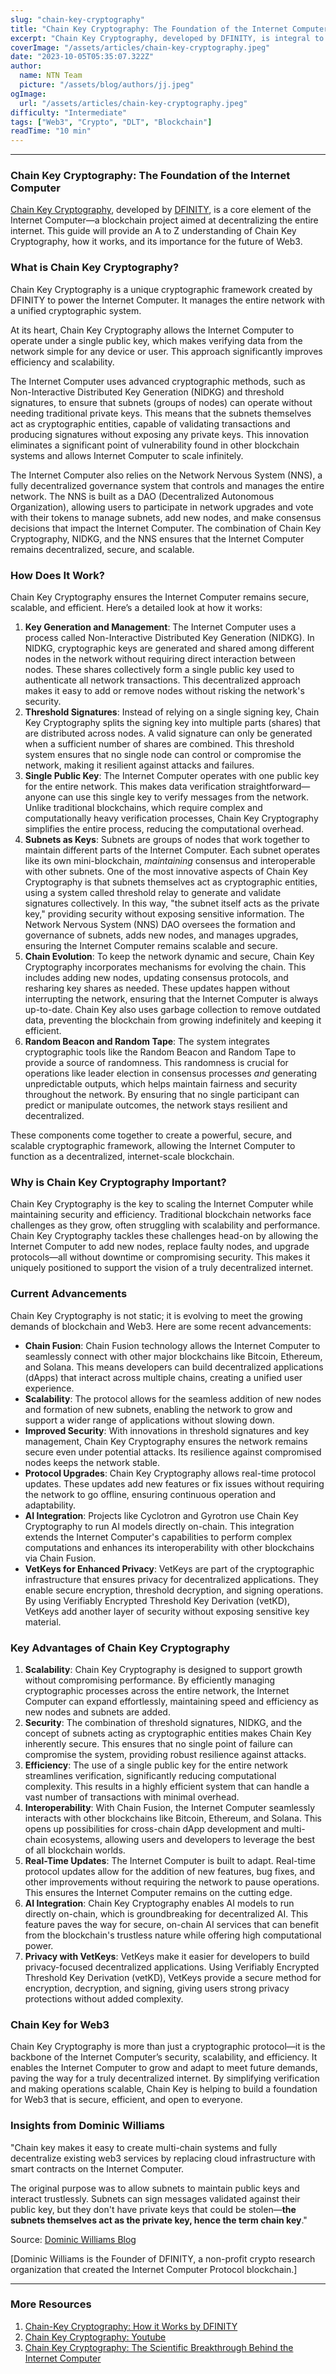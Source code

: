 ```yaml
---
slug: "chain-key-cryptography"
title: "Chain Key Cryptography: The Foundation of the Internet Computer"
excerpt: "Chain Key Cryptography, developed by DFINITY, is integral to the Internet Computer—a blockchain project aimed at decentralizing the entire internet. This article explores its historic significance, mechanics, and current advancements."
coverImage: "/assets/articles/chain-key-cryptography.jpeg"
date: "2023-10-05T05:35:07.322Z"
author:
  name: NTN Team
  picture: "/assets/blog/authors/jj.jpeg"
ogImage:
  url: "/assets/articles/chain-key-cryptography.jpeg"
difficulty: "Intermediate"
tags: ["Web3", "Crypto", "DLT", "Blockchain"]
readTime: "10 min"
---
```


---

### Chain Key Cryptography: The Foundation of the Internet Computer

[Chain Key Cryptography](https://internetcomputer.org/how-it-works/chain-key-technology), developed by [DFINITY](https://dfinity.org/), is a core element of the Internet Computer—a blockchain project aimed at decentralizing the entire internet. This guide will provide an A to Z understanding of Chain Key Cryptography, how it works, and its importance for the future of Web3.

### What is Chain Key Cryptography?

Chain Key Cryptography is a unique cryptographic framework created by DFINITY to power the Internet Computer. It manages the entire network with a unified cryptographic system.

At its heart, Chain Key Cryptography allows the Internet Computer to operate under a single public key, which makes verifying data from the network simple for any device or user. This approach significantly improves efficiency and scalability.

The Internet Computer uses advanced cryptographic methods, such as Non-Interactive Distributed Key Generation (NIDKG) and threshold signatures, to ensure that subnets (groups of nodes) can operate without needing traditional private keys. This means that the subnets themselves act as cryptographic entities, capable of validating transactions and producing signatures without exposing any private keys. This innovation eliminates a significant point of vulnerability found in other blockchain systems and allows Internet Computer to scale infinitely.

The Internet Computer also relies on the Network Nervous System (NNS), a fully decentralized governance system that controls and manages the entire network. The NNS is built as a DAO (Decentralized Autonomous Organization), allowing users to participate in network upgrades and vote with their tokens to manage subnets, add new nodes, and make consensus decisions that impact the Internet Computer. The combination of Chain Key Cryptography, NIDKG, and the NNS ensures that the Internet Computer remains decentralized, secure, and scalable.

### How Does It Work?

Chain Key Cryptography ensures the Internet Computer remains secure, scalable, and efficient. Here’s a detailed look at how it works:

1. **Key Generation and Management**: The Internet Computer uses a process called Non-Interactive Distributed Key Generation (NIDKG). In NIDKG, cryptographic keys are generated and shared among different nodes in the network without requiring direct interaction between nodes. These shares collectively form a single public key used to authenticate all network transactions. This decentralized approach makes it easy to add or remove nodes without risking the network's security.
2. **Threshold Signatures**: Instead of relying on a single signing key, Chain Key Cryptography splits the signing key into multiple parts (shares) that are distributed across nodes. A valid signature can only be generated when a sufficient number of shares are combined. This threshold system ensures that no single node can control or compromise the network, making it resilient against attacks and failures.
3. **Single Public Key**: The Internet Computer operates with one public key for the entire network. This makes data verification straightforward—anyone can use this single key to verify messages from the network. Unlike traditional blockchains, which require complex and computationally heavy verification processes, Chain Key Cryptography simplifies the entire process, reducing the computational overhead.
4. **Subnets as Keys**: Subnets are groups of nodes that work together to maintain different parts of the Internet Computer. Each subnet operates like its own mini-blockchain, *maintaining* consensus and interoperable with other subnets. One of the most innovative aspects of Chain Key Cryptography is that subnets themselves act as cryptographic entities, using a system called threshold relay to generate and validate signatures collectively. In this way, "the subnet itself acts as the private key," providing security without exposing sensitive information. The Network Nervous System (NNS) DAO oversees the formation and governance of subnets, adds new nodes, and manages upgrades, ensuring the Internet Computer remains scalable and secure.
5. **Chain Evolution**: To keep the network dynamic and secure, Chain Key Cryptography incorporates mechanisms for evolving the chain. This includes adding new nodes, updating consensus protocols, and resharing key shares as needed. These updates happen without interrupting the network, ensuring that the Internet Computer is always up-to-date. Chain Key also uses garbage collection to remove outdated data, preventing the blockchain from growing indefinitely and keeping it efficient.
6. **Random Beacon and Random Tape**: The system integrates cryptographic tools like the Random Beacon and Random Tape to provide a source of randomness. This randomness is crucial for operations like leader election in consensus processes *and* generating unpredictable outputs, which helps maintain fairness and security throughout the network. By ensuring that no single participant can predict or manipulate outcomes, the network stays resilient and decentralized.

These components come together to create a powerful, secure, and scalable cryptographic framework, allowing the Internet Computer to function as a decentralized, internet-scale blockchain.

### Why is Chain Key Cryptography Important?

Chain Key Cryptography is the key to scaling the Internet Computer while maintaining security and efficiency. Traditional blockchain networks face challenges as they grow, often struggling with scalability and performance. Chain Key Cryptography tackles these challenges head-on by allowing the Internet Computer to add new nodes, replace faulty nodes, and upgrade protocols—all without downtime or compromising security. This makes it uniquely positioned to support the vision of a truly decentralized internet.

### Current Advancements

Chain Key Cryptography is not static; it is evolving to meet the growing demands of blockchain and Web3. Here are some recent advancements:

- **Chain Fusion**: Chain Fusion technology allows the Internet Computer to seamlessly connect with other major blockchains like Bitcoin, Ethereum, and Solana. This means developers can build decentralized applications (dApps) that interact across multiple chains, creating a unified user experience.
- **Scalability**: The protocol allows for the seamless addition of new nodes and formation of new subnets, enabling the network to grow and support a wider range of applications without slowing down.
- **Improved Security**: With innovations in threshold signatures and key management, Chain Key Cryptography ensures the network remains secure even under potential attacks. Its resilience against compromised nodes keeps the network stable.
- **Protocol Upgrades**: Chain Key Cryptography allows real-time protocol updates. These updates add new features or fix issues without requiring the network to go offline, ensuring continuous operation and adaptability.
- **AI Integration**: Projects like Cyclotron and Gyrotron use Chain Key Cryptography to run AI models directly on-chain. This integration extends the Internet Computer's capabilities to perform complex computations and enhances its interoperability with other blockchains via Chain Fusion.
- **VetKeys for Enhanced Privacy**: VetKeys are part of the cryptographic infrastructure that ensures privacy for decentralized applications. They enable secure encryption, threshold decryption, and signing operations. By using Verifiably Encrypted Threshold Key Derivation (vetKD), VetKeys add another layer of security without exposing sensitive key material.

### Key Advantages of Chain Key Cryptography

1. **Scalability**: Chain Key Cryptography is designed to support growth without compromising performance. By efficiently managing cryptographic processes across the entire network, the Internet Computer can expand effortlessly, maintaining speed and efficiency as new nodes and subnets are added.
2. **Security**: The combination of threshold signatures, NIDKG, and the concept of subnets acting as cryptographic entities makes Chain Key inherently secure. This ensures that no single point of failure can compromise the system, providing robust resilience against attacks.
3. **Efficiency**: The use of a single public key for the entire network streamlines verification, significantly reducing computational complexity. This results in a highly efficient system that can handle a vast number of transactions with minimal overhead.
4. **Interoperability**: With Chain Fusion, the Internet Computer seamlessly interacts with other blockchains like Bitcoin, Ethereum, and Solana. This opens up possibilities for cross-chain dApp development and multi-chain ecosystems, allowing users and developers to leverage the best of all blockchain worlds.
5. **Real-Time Updates**: The Internet Computer is built to adapt. Real-time protocol updates allow for the addition of new features, bug fixes, and other improvements without requiring the network to pause operations. This ensures the Internet Computer remains on the cutting edge.
6. **AI Integration**: Chain Key Cryptography enables AI models to run directly on-chain, which is groundbreaking for decentralized AI. This feature paves the way for secure, on-chain AI services that can benefit from the blockchain's trustless nature while offering high computational power.
7. **Privacy with VetKeys**: VetKeys make it easier for developers to build privacy-focused decentralized applications. Using Verifiably Encrypted Threshold Key Derivation (vetKD), VetKeys provide a secure method for encryption, decryption, and signing, giving users strong privacy protections without added complexity.

### Chain Key for Web3

Chain Key Cryptography is more than just a cryptographic protocol—it is the backbone of the Internet Computer’s security, scalability, and efficiency. It enables the Internet Computer to grow and adapt to meet future demands, paving the way for a truly decentralized internet. By simplifying verification and making operations scalable, Chain Key is helping to build a foundation for Web3 that is secure, efficient, and open to everyone.

### Insights from Dominic Williams

"Chain key makes it easy to create multi-chain systems and fully decentralize existing web3 services by replacing cloud infrastructure with smart contracts on the Internet Computer.

The original purpose was to allow subnets to maintain public keys and interact trustlessly. Subnets can sign messages validated against their public key, but they don't have private keys that could be stolen—**the subnets themselves act as the private key, hence the term chain key**."

Source: [Dominic Williams Blog](https://medium.com/dfinity/10-reasons-the-internet-computer-will-win-7067bc32763a)

[Dominic Williams is the Founder of DFINITY, a non-profit crypto research organization that created the Internet Computer Protocol blockchain.]

---

### More Resources

1. [Chain-Key Cryptography: How it Works by DFINITY](https://internetcomputer.org/how-it-works/chain-key-technology)
2. [Chain Key Cryptography: Youtube](https://www.youtube.com/watch?v=vUcDRFC09J0)
3. [Chain Key Cryptography: The Scientific Breakthrough Behind the Internet Computer](https://medium.com/dfinity/chain-key-technology-one-public-key-for-the-internet-computer-6a3644901e28)